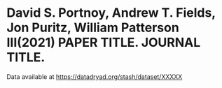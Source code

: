 # David S. Portnoy, Andrew T. Fields, Jon Puritz, William Patterson III(2021) PAPER TITLE. JOURNAL TITLE.

Data available at https://datadryad.org/stash/dataset/XXXXX
